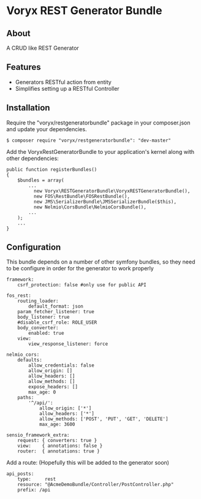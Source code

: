 # Voryx REST Generator Bundle

## About

A CRUD like REST Generator

## Features

* Generators RESTful action from entity
* Simplifies setting up a RESTful Controller


## Installation

Require the "voryx/restgeneratorbundle" package in your composer.json and update your dependencies.

    $ composer require "voryx/restgeneratorbundle": "dev-master"

Add the VoryxRestGeneratorBundle to your application's kernel along with other dependencies:

    public function registerBundles()
    {
        $bundles = array(
            ...
              new Voryx\RESTGeneratorBundle\VoryxRESTGeneratorBundle(),
              new FOS\RestBundle\FOSRestBundle(),
              new JMS\SerializerBundle\JMSSerializerBundle($this),
              new Nelmio\CorsBundle\NelmioCorsBundle(),
            ...
        );
        ...
    }

## Configuration

This bundle depends on a number of other symfony bundles, so they need to be configure in order for the generator to work properly

    framework:
        csrf_protection: false #only use for public API

    fos_rest:
        routing_loader:
            default_format: json
        param_fetcher_listener: true
        body_listener: true
        #disable_csrf_role: ROLE_USER
        body_converter:
            enabled: true
        view:
            view_response_listener: force

    nelmio_cors:
        defaults:
            allow_credentials: false
            allow_origin: []
            allow_headers: []
            allow_methods: []
            expose_headers: []
            max_age: 0
        paths:
            '^/api/':
                allow_origin: ['*']
                allow_headers: ['*']
                allow_methods: ['POST', 'PUT', 'GET', 'DELETE']
                max_age: 3600

    sensio_framework_extra:
        request: { converters: true }
        view:    { annotations: false }
        router:  { annotations: true }


Add a route:  (Hopefully this will be added to the generator soon)

    api_posts:
        type:     rest
        resource: "@AcmeDemoBundle/Controller/PostController.php"
        prefix: /api